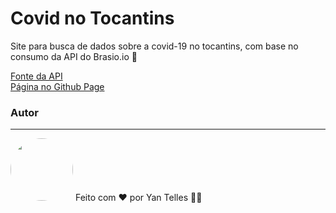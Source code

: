 <h1>Covid no Tocantins</h1>
<p>
Site para busca de dados sobre a covid-19 no tocantins, com base no consumo da API do Brasio.io 🚀
</p>

<a href="https://brasil.io/dataset/covid19/caso_full/">Fonte da API</a><br>
<a href="https://yantelles.github.io/API-Covid/index.html">Página no Github Page</a>

### Autor
---
<img style="border-radius: 50%;" src="https://i.ibb.co/p2jkMSh/yan.jpg" width="100px;" alt=""/>
Feito com ❤️ por Yan Telles 👋🏽
